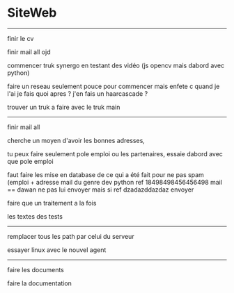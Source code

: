 # SiteWeb

-------------------------------------------------------

finir le cv

finir mail all ojd

commencer truk synergo en testant des vidéo (js opencv mais dabord avec python)

faire un reseau seulement pouce pour commencer mais enfete c quand je l'ai je fais quoi apres ? j'en fais un haarcascade ?

trouver un truk a faire avec le truk main

-------------------------------------------------

finir mail all

cherche un moyen d'avoir les bonnes adresses,

tu peux faire seulement pole emploi ou les partenaires, essaie dabord avec que pole emploi

faut faire les mise en database de ce qui a été fait pour ne pas spam (emploi + adresse mail du genre dev python ref 18498498456456498 mail == dawan ne pas lui envoyer mais si ref dzadazddazdaz envoyer

faire que un traitement a la fois

les textes des tests

----------------------------------------

remplacer tous les path par celui du serveur

essayer linux avec le nouvel agent

-----------------------------------------


faire les documents

faire la documentation


